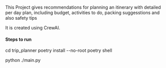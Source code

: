 This Project gives recommendations for planning an itinerary with detailed per day plan,    including budget, activities to do, packing suggesstions and also safety tips

It is created using CrewAI.

#### Steps to run
cd trip_planner
poetry install --no-root
poetry shell

python ./main.py

